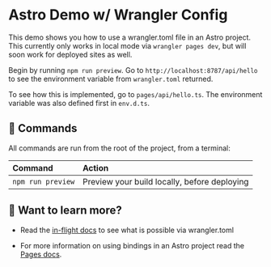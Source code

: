 # Astro Demo w/ Wrangler Config

This demo shows you how to use a wrangler.toml file in an Astro project. This currently only works in local mode via `wrangler pages dev`, but will soon work for deployed sites as well.

Begin by running `npm run preview`. Go to `http://localhost:8787/api/hello` to see the environment variable from `wrangler.toml` returned.

To see how this is implemented, go to `pages/api/hello.ts`. The environment variable was also defined first in `env.d.ts`. 

## 🧞 Commands

All commands are run from the root of the project, from a terminal:

| Command                   | Action                                           |
| :------------------------ | :----------------------------------------------- |
| `npm run preview`         | Preview your build locally, before deploying     |

## 👀 Want to learn more?

- Read the [in-flight docs](https://admah-add-pages-wrangler-con.cloudflare-docs-7ou.pages.dev/pages/functions/wrangler-configuration/) to see what is possible via wrangler.toml

- For more information on using bindings in an Astro project read the [Pages docs](https://developers.cloudflare.com/pages/framework-guides/deploy-an-astro-site/#use-bindings-in-your-astro-application).

